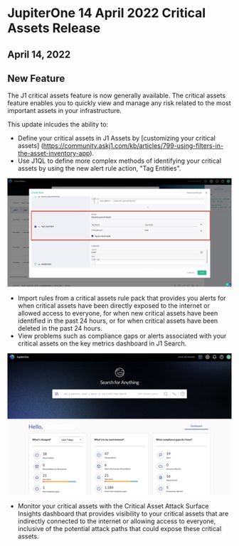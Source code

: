 # JupiterOne 14 April 2022 Critical Assets Release

## April 14, 2022

## New Feature 
The J1 critical assets feature is now generally available. The critical assets feature enables you to quickly view and manage any risk related to the most important assets in your infrastructure.

This update inlcudes the ability to:
- Define your critical assets in J1 Assets by [customizing your critical assets] (https://community.askj1.com/kb/articles/799-using-filters-in-the-asset-inventory-app).
- Use J1QL to define more complex methods of identifying your critical assets by using the new alert rule action, "Tag Entities".

![](../assets/Tag_Critical_Assets.png)

- Import rules from a critical assets rule pack that provides you alerts for when critical assets have been directly exposed to the internet or allowed access to everyone, for when new critical assets have been identified in the past 24 hours, or for when critical assets have been deleted in the past 24 hours.
- View problems such as compliance gaps or alerts associated with your critical assets on the key metrics dashboard in J1 Search.

![](../assets/home-kpis.png)

- Monitor your critical assets with the Critical Asset Attack Surface Insights dashboard that provides visibility to your critical assets that are indirectly connected to the internet or allowing access to everyone, inclusive of the potential attack paths that could expose these critical assets.
